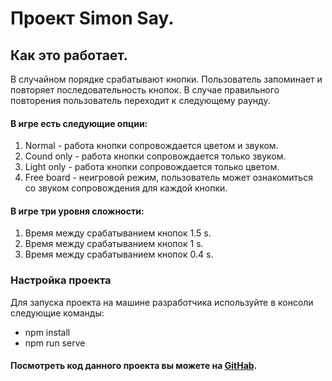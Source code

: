 # Проект Simon Say.

##  Как это работает.
В случайном порядке срабатывают кнопки. Пользователь запоминает и повторяет последовательность 
кнопок. В случае правильного повторения пользователь переходит к следующему раунду.
#### В игре есть следующие опции:
1. Normal - работа кнопки сопровождается цветом и звуком.
1. Cound only - работа кнопки сопровождается только звуком. 
1. Light only - работа кнопки сопровождается только цветом.
1. Free board - неигровой режим, пользователь может ознакомиться со звуком сопровождения для каждой кнопки.
#### В игре три уровня сложности:
1. Время между срабатыванием кнопок 1.5 s.
1. Время между срабатыванием кнопок 1 s.
1. Время между срабатыванием кнопок 0.4 s.

### Настройка проекта
Для запуска проекта на машине разработчика используйте в консоли следующие команды:
* npm install
* npm run serve
#### Посмотреть код данного проекта вы можете на [GitHab](https://github.com/Irina357/simonAll_test).
